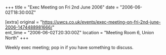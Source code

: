 +++
title = "Exec Meeting on Fri 2nd June 2006"
date = "2006-06-02T18:30:00Z"

[extra]
original = "https://uwcs.co.uk/events/exec-meeting-on-fri-2nd-june-2006-1474488981666/"    
ent_time = "2006-06-02T20:30:00Z"
location = "Meeting Room 6, Union North"
+++

Weekly exec meeting; pop in if you have something to discuss.

